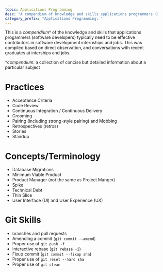 ```yaml
---
topic: Applications Programming
desc: "A compendium of knowledge and skills applications programmers (software developers) need"
category_prefix: "Applications Programming: "
---
```


This is a _compendium_† of the knowledge and skills that applications progammers (software developers) typically need 
to be effective contributors in software development internships and jobs.    This was compiled based on 
direct observation, and conversations with recent graduates at interships and jobs.

†_compendium_: a collection of concise but detailed information about a particular subject

# Practices

* Acceptance Criteria
* Code Review
* Continuous Integration / Continuous Delivery
* Grooming
* Pairing (including strong-style pairing) and Mobbing
* Retrospectives (retros)
* Stories
* Standup

# Concepts/Terminology

* Database Migrations
* Minimum Viable Product
* Product Manager (not the same as Project Manger)
* Spike
* Technical Debt
* Thin Slice
* User Interface (UI) and User Experience (UX)

# Git Skills

* branches and pull requests
* Amending a commit (`git commit --amend`)
* Proper use of `git push -f`
* Interactive rebase (`git rebase -i`)
* Fixup commit (`git commit --fixup sha`)
* Proper use of `git reset --hard sha`
* Proper use of `git clean`
